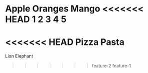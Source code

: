 Apple
Oranges
Mango
<<<<<<< HEAD
1
2
3
4
5
=======
<<<<<<< HEAD
Pizza
Pasta
=======
Lion
Elephant
>>>>>>> feature-2
>>>>>>> feature-1
